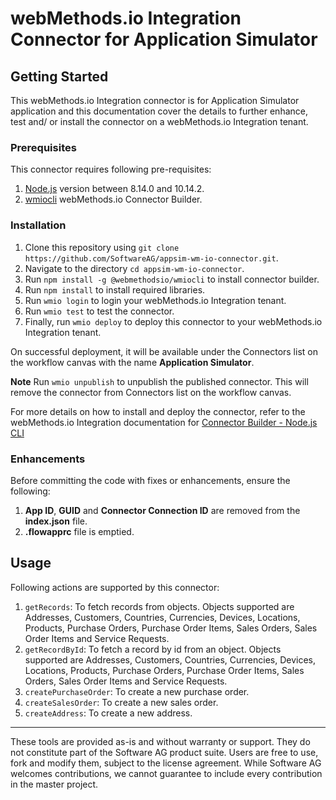 # webMethods.io Integration Connector for Application Simulator

## Getting Started
This webMethods.io Integration connector is for Application Simulator application and this documentation cover the details to further enhance, test and/ or install the connector on a webMethods.io Integration tenant.

### Prerequisites
This connector requires following pre-requisites:
1. [Node.js](https://nodejs.org/dist/) version between 8.14.0 and 10.14.2.
2. [wmiocli](https://www.npmjs.com/package/@webmethodsio/wmiocli) webMethods.io Connector Builder.

### Installation
  1. Clone this repository using `git clone https://github.com/SoftwareAG/appsim-wm-io-connector.git`.
  2. Navigate to the directory `cd appsim-wm-io-connector`.
  3. Run `npm install -g @webmethodsio/wmiocli` to install connector builder.
  4. Run `npm install` to install required libraries.
  5. Run `wmio login` to login your webMethods.io Integration tenant.
  6. Run `wmio test` to test the connector.
  7. Finally, run `wmio deploy` to deploy this connector to your webMethods.io Integration tenant.

On successful deployment, it will be available under the Connectors list on the workflow canvas with the name **Application Simulator**.

**Note** Run `wmio unpublish` to unpublish the published connector. This will remove the connector from Connectors list on the workflow canvas.

For more details on how to install and deploy the connector, refer to the webMethods.io Integration documentation for [Connector Builder - Node.js CLI](https://docs.webmethods.io/integration/developer_guide/connector_builder/#gsc.tab=0)

### Enhancements
Before committing the code with fixes or enhancements, ensure the following:
1. **App ID**, **GUID** and **Connector Connection ID** are removed from the **index.json** file.
2. **.flowapprc** file is emptied.

## Usage
Following actions are supported by this connector:
  1. `getRecords`: To fetch records from objects. Objects supported are Addresses, Customers, Countries, Currencies, Devices, Locations, Products, Purchase Orders, Purchase Order Items, Sales Orders, Sales Order Items and Service Requests.
  2. `getRecordById`: To fetch a record by id from an object. Objects supported are Addresses, Customers, Countries, Currencies, Devices, Locations, Products, Purchase Orders, Purchase Order Items, Sales Orders, Sales Order Items and Service Requests.
  3. `createPurchaseOrder`: To create a new purchase order.
  4. `createSalesOrder`: To create a new sales order.
  5. `createAddress`: To create a new address.

------------------------------

These tools are provided as-is and without warranty or support. They do not constitute part of the Software AG product suite. Users are free to use, fork and modify them, subject to the license agreement. While Software AG welcomes contributions, we cannot guarantee to include every contribution in the master project.
